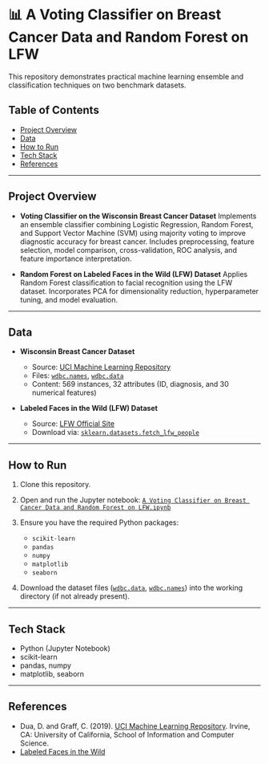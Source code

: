 # 📊 A Voting Classifier on Breast Cancer Data and Random Forest on LFW

This repository demonstrates practical machine learning ensemble and classification techniques on two benchmark datasets.

## Table of Contents

* [Project Overview](#project-overview)
* [Data](#data)
* [How to Run](#how-to-run)
* [Tech Stack](#tech-stack)
* [References](#references)

---

## Project Overview

* **Voting Classifier on the Wisconsin Breast Cancer Dataset**
  Implements an ensemble classifier combining Logistic Regression, Random Forest, and Support Vector Machine (SVM) using majority voting to improve diagnostic accuracy for breast cancer. Includes preprocessing, feature selection, model comparison, cross-validation, ROC analysis, and feature importance interpretation.

* **Random Forest on Labeled Faces in the Wild (LFW) Dataset**
  Applies Random Forest classification to facial recognition using the LFW dataset. Incorporates PCA for dimensionality reduction, hyperparameter tuning, and model evaluation.

---

## Data

* **Wisconsin Breast Cancer Dataset**

  * Source: [UCI Machine Learning Repository](https://archive.ics.uci.edu/ml/datasets/Breast+Cancer+Wisconsin+%28Diagnostic%29)
  * Files: [`wdbc.names`](./wdbc.names), [`wdbc.data`](./wdbc.data)
  * Content: 569 instances, 32 attributes (ID, diagnosis, and 30 numerical features)

* **Labeled Faces in the Wild (LFW) Dataset**

  * Source: [LFW Official Site](http://vis-www.cs.umass.edu/lfw/)
  * Download via: [`sklearn.datasets.fetch_lfw_people`](https://scikit-learn.org/stable/datasets/real_world.html#labeled-faces-in-the-wild)

---

## How to Run

1. Clone this repository.
2. Open and run the Jupyter notebook:
   [`A Voting Classifier on Breast Cancer Data and Random Forest on LFW.ipynb`](./A%20Voting%20Classifier%20on%20Breast%20Cancer%20Data%20and%20Random%20Forest%20on%20LFW.ipynb)
3. Ensure you have the required Python packages:

   * `scikit-learn`
   * `pandas`
   * `numpy`
   * `matplotlib`
   * `seaborn`
4. Download the dataset files ([`wdbc.data`](./wdbc.data), [`wdbc.names`](./wdbc.names)) into the working directory (if not already present).

---

## Tech Stack

* Python (Jupyter Notebook)
* scikit-learn
* pandas, numpy
* matplotlib, seaborn

---

## References

* Dua, D. and Graff, C. (2019). [UCI Machine Learning Repository](http://archive.ics.uci.edu/ml). Irvine, CA: University of California, School of Information and Computer Science.
* [Labeled Faces in the Wild](http://vis-www.cs.umass.edu/lfw/)

